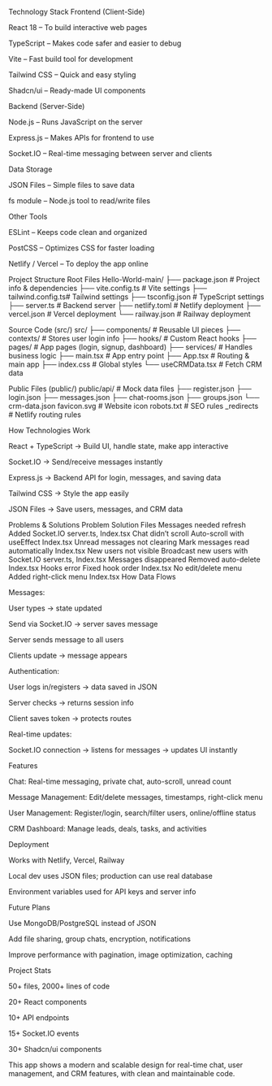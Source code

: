 Technology Stack
Frontend (Client-Side)

React 18 – To build interactive web pages

TypeScript – Makes code safer and easier to debug

Vite – Fast build tool for development

Tailwind CSS – Quick and easy styling

Shadcn/ui – Ready-made UI components

Backend (Server-Side)

Node.js – Runs JavaScript on the server

Express.js – Makes APIs for frontend to use

Socket.IO – Real-time messaging between server and clients

Data Storage

JSON Files – Simple files to save data

fs module – Node.js tool to read/write files

Other Tools

ESLint – Keeps code clean and organized

PostCSS – Optimizes CSS for faster loading

Netlify / Vercel – To deploy the app online

Project Structure
Root Files
Hello-World-main/
├── package.json      # Project info & dependencies
├── vite.config.ts    # Vite settings
├── tailwind.config.ts# Tailwind settings
├── tsconfig.json     # TypeScript settings
├── server.ts         # Backend server
├── netlify.toml      # Netlify deployment
├── vercel.json       # Vercel deployment
└── railway.json      # Railway deployment

Source Code (src/)
src/
├── components/        # Reusable UI pieces
├── contexts/          # Stores user login info
├── hooks/             # Custom React hooks
├── pages/             # App pages (login, signup, dashboard)
├── services/          # Handles business logic
├── main.tsx           # App entry point
├── App.tsx            # Routing & main app
├── index.css          # Global styles
└── useCRMData.tsx     # Fetch CRM data

Public Files (public/)
public/api/             # Mock data files
├── register.json
├── login.json
├── messages.json
├── chat-rooms.json
├── groups.json
└── crm-data.json
favicon.svg             # Website icon
robots.txt              # SEO rules
_redirects              # Netlify routing rules

How Technologies Work

React + TypeScript → Build UI, handle state, make app interactive

Socket.IO → Send/receive messages instantly

Express.js → Backend API for login, messages, and saving data

Tailwind CSS → Style the app easily

JSON Files → Save users, messages, and CRM data

Problems & Solutions
Problem	Solution	Files
Messages needed refresh	Added Socket.IO	server.ts, Index.tsx
Chat didn’t scroll	Auto-scroll with useEffect	Index.tsx
Unread messages not clearing	Mark messages read automatically	Index.tsx
New users not visible	Broadcast new users with Socket.IO	server.ts, Index.tsx
Messages disappeared	Removed auto-delete	Index.tsx
Hooks error	Fixed hook order	Index.tsx
No edit/delete menu	Added right-click menu	Index.tsx
How Data Flows

Messages:

User types → state updated

Send via Socket.IO → server saves message

Server sends message to all users

Clients update → message appears

Authentication:

User logs in/registers → data saved in JSON

Server checks → returns session info

Client saves token → protects routes

Real-time updates:

Socket.IO connection → listens for messages → updates UI instantly

Features

Chat: Real-time messaging, private chat, auto-scroll, unread count

Message Management: Edit/delete messages, timestamps, right-click menu

User Management: Register/login, search/filter users, online/offline status

CRM Dashboard: Manage leads, deals, tasks, and activities

Deployment

Works with Netlify, Vercel, Railway

Local dev uses JSON files; production can use real database

Environment variables used for API keys and server info

Future Plans

Use MongoDB/PostgreSQL instead of JSON

Add file sharing, group chats, encryption, notifications

Improve performance with pagination, image optimization, caching

Project Stats

50+ files, 2000+ lines of code

20+ React components

10+ API endpoints

15+ Socket.IO events

30+ Shadcn/ui components

This app shows a modern and scalable design for real-time chat, user management, and CRM features, with clean and maintainable code. 